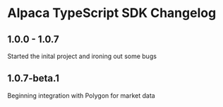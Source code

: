 # Alpaca TypeScript SDK Changelog

## 1.0.0 - 1.0.7

Started the inital project and ironing out some bugs

## 1.0.7-beta.1

Beginning integration with Polygon for market data